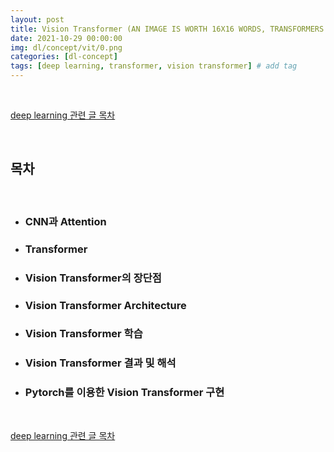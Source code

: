 ```yaml
---
layout: post
title: Vision Transformer (AN IMAGE IS WORTH 16X16 WORDS, TRANSFORMERS FOR IMAGE RECOGNITION AT SCALE)
date: 2021-10-29 00:00:00
img: dl/concept/vit/0.png
categories: [dl-concept]
tags: [deep learning, transformer, vision transformer] # add tag
---
```


<br>

[deep learning 관련 글 목차](https://gaussian37.github.io/dl-concept-table/)

<br>

## **목차**

<br>

- ### CNN과 Attention
- ### Transformer
- ### Vision Transformer의 장단점
- ### Vision Transformer Architecture
- ### Vision Transformer 학습
- ### Vision Transformer 결과 및 해석
- ### Pytorch를 이용한 Vision Transformer 구현




 
<br>

[deep learning 관련 글 목차](https://gaussian37.github.io/dl-concept-table/)

<br>
